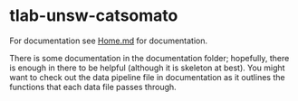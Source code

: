 # tlab-unsw-catsomato

For documentation see [Home.md](./documentation/Home.md) for documentation.


There is some documentation in the documentation folder; hopefully, there is enough in there to be helpful (although it is skeleton at best). You might want to check out the data pipeline file in documentation as it outlines the functions that each data file passes through.

